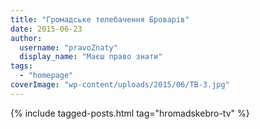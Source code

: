 ```yaml
---
title: "Громадське телебачення Броварів"
date: 2015-06-23
author: 
  username: "pravoZnaty"
  display_name: "Маєш право знати"
tags: 
  - "homepage"
coverImage: "wp-content/uploads/2015/06/TB-3.jpg"
---
```


{% include tagged-posts.html tag="hromadskebro-tv" %} 